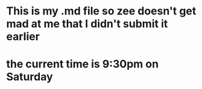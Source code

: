 # This is my .md file so zee doesn't get mad at me that I didn't submit it earlier

# the current time is 9:30pm on Saturday